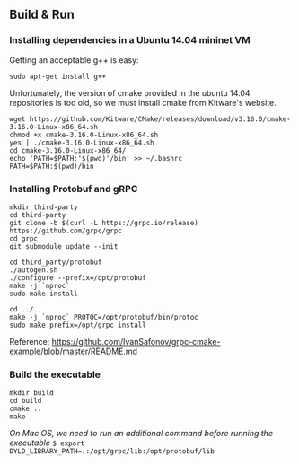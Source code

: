 ## Build & Run

### Installing dependencies in a Ubuntu 14.04 mininet VM

Getting an acceptable g++ is easy:
```
sudo apt-get install g++
```

Unfortunately, the version of cmake provided in the ubuntu 14.04 repositories is too old, so we must
install cmake from Kitware's website.
```
wget https://github.com/Kitware/CMake/releases/download/v3.16.0/cmake-3.16.0-Linux-x86_64.sh
chmod +x cmake-3.16.0-Linux-x86_64.sh
yes | ./cmake-3.16.0-Linux-x86_64.sh
cd cmake-3.16.0-Linux-x86_64/
echo 'PATH=$PATH:'$(pwd)'/bin' >> ~/.bashrc
PATH=$PATH:$(pwd)/bin
```

### Installing Protobuf and gRPC

```
mkdir third-party
cd third-party
git clone -b $(curl -L https://grpc.io/release) https://github.com/grpc/grpc
cd grpc
git submodule update --init

cd third_party/protobuf
./autogen.sh
./configure --prefix=/opt/protobuf
make -j `nproc`
sudo make install

cd ../..
make -j `nproc` PROTOC=/opt/protobuf/bin/protoc
sudo make prefix=/opt/grpc install
```
Reference: https://github.com/IvanSafonov/grpc-cmake-example/blob/master/README.md

### Build the executable

```
mkdir build
cd build
cmake ..
make
```
*On Mac OS, we need to run an additional command before running the executable*
`$ export DYLD_LIBRARY_PATH=.:/opt/grpc/lib:/opt/protobuf/lib`
